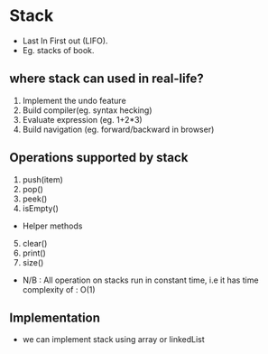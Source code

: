 # Stack

- Last In First out (LIFO).
- Eg. stacks of book.

## where stack can used in real-life?

1. Implement the undo feature
2. Build compiler(eg. syntax hecking)
3. Evaluate expression (eg. 1+2\*3)
4. Build navigation (eg. forward/backward in browser)

## Operations supported by stack

1. push(item)
2. pop()
3. peek()
4. isEmpty()

- Helper methods

5. clear()
6. print()
7. size()

- N/B : All operation on stacks run in constant time, i.e it has time complexity of : O(1)

## Implementation

- we can implement stack using array or linkedList
